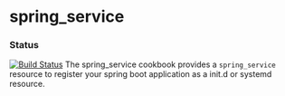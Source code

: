 # spring_service
### Status
[![Build Status](https://travis-ci.org/gscho/spring_service.png)](https://travis-ci.org/gscho/spring_service) 
The spring_service cookbook provides a `spring_service` resource to register your spring boot application as a init.d or systemd resource.
